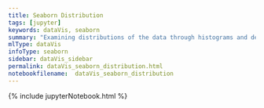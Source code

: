 ```yaml
---
title: Seaborn Distribution
tags: [jupyter]
keywords: dataVis, seaborn
summary: "Examining distributions of the data through histograms and density plots."
mlType: dataVis
infoType: seaborn
sidebar: dataVis_sidebar
permalink: dataVis_seaborn_distribution.html
notebookfilename:  dataVis_seaborn_distribution
---
```


{% include jupyterNotebook.html %}